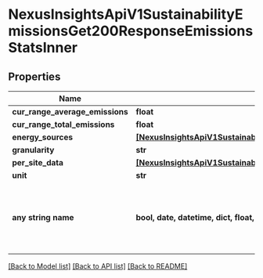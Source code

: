 # NexusInsightsApiV1SustainabilityEmissionsGet200ResponseEmissionsStatsInner


## Properties
Name | Type | Description | Notes
------------ | ------------- | ------------- | -------------
**cur_range_average_emissions** | **float** |  | [optional] 
**cur_range_total_emissions** | **float** |  | [optional] 
**energy_sources** | [**[NexusInsightsApiV1SustainabilityEmissionsGet200ResponseEmissionsStatsInnerEnergySourcesInner]**](NexusInsightsApiV1SustainabilityEmissionsGet200ResponseEmissionsStatsInnerEnergySourcesInner.md) |  | [optional] 
**granularity** | **str** |  | [optional] 
**per_site_data** | [**[NexusInsightsApiV1SustainabilityEmissionsGet200ResponseEmissionsStatsInnerPerSiteDataInner]**](NexusInsightsApiV1SustainabilityEmissionsGet200ResponseEmissionsStatsInnerPerSiteDataInner.md) |  | [optional] 
**unit** | **str** |  | [optional] 
**any string name** | **bool, date, datetime, dict, float, int, list, str, none_type** | any string name can be used but the value must be the correct type | [optional]

[[Back to Model list]](../README.md#documentation-for-models) [[Back to API list]](../README.md#documentation-for-api-endpoints) [[Back to README]](../README.md)


